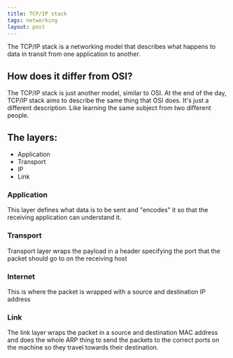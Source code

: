 ```yaml
---
title: TCP/IP stack
tags: networking
layout: post
---
```



The TCP/IP stack is a networking model that describes what happens to data in transit from one application to another. 

## How does it differ from OSI? 

The TCP/IP stack is just another model, similar to OSI. At the end of the day, TCP/IP stack aims to describe the same thing that OSI does. It's just a different description. Like learning the same subject from two different people. 

## The layers: 

* Application
* Transport
* IP
* Link

### Application

This layer defines what data is to be sent and "encodes" it so that the receiving application can understand it. 

### Transport

Transport layer wraps the payload in a header specifying the port that the packet should go to on the receiving host

### Internet

This is where the packet is wrapped with a source and destination IP address

### Link

The link layer wraps the packet in a source and destination MAC address and does the whole ARP thing to send the packets to the correct ports on the machine so they travel towards their destination. 

